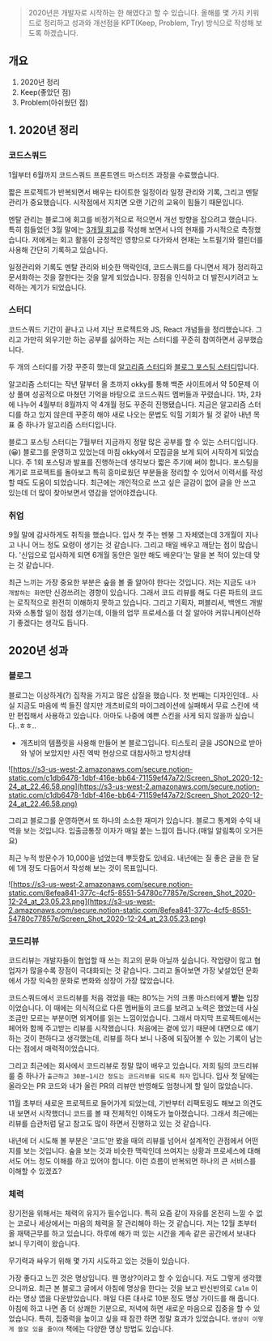 > 2020년은 개발자로 시작하는 한 해였다고 할 수 있습니다. 
올해를 몇 가지 키워드로 정리하고 성과와 개선점을 KPT(Keep, Problem, Try) 방식으로 작성해 보도록 하겠습니다.

## 개요

1. 2020년 정리
2. Keep(좋았던 점)
3. Problem(아쉬웠던 점)

## 1. 2020년 정리

### 코드스쿼드

1월부터 6월까지 코드스쿼드 프론트엔드 마스터즈 과정을 수료했습니다.

짧은 프로젝트가 반복되면서 배우는 타이트한 일정이라 일정 관리와 기록, 그리고 멘탈 관리가 중요했습니다. 시작점에서 지치면 오랜 기간의 교육이 힘들기 때문입니다.

멘탈 관리는 블로그에 회고를 비정기적으로 적으면서 개선 방향을 잡으려고 했습니다. 특히 힘들었던 3월 말에는 [3개월 회고]([https://egg-programmer.tistory.com/220](https://egg-programmer.tistory.com/220))를 작성해 보면서 나의 현재를 가시적으로 측정했습니다. 저에게는 회고 활동이 긍정적인 영향으로 다가와서 현재는 노트필기와 캘린더를 사용해 간단히 기록하고 있습니다. 

일정관리와 기록도 멘탈 관리와 비슷한 맥락인데, 코드스쿼드를 다니면서 제가 정리하고 문서화하는 것을 잘한다는 것을 알게 되었습니다. 장점을 인식하고 더 발전시키려고 노력하는 계기가 되었습니다.

### 스터디

코드스쿼드 기간이 끝나고 나서 지난 프로젝트와 JS, React 개념들을 정리했습니다. 그리고 가만히 외우기만 하는 공부를 싫어하는 저는 스터디를 꾸준히 참여하면서 공부했습니다.

두 개의 스터디를 가장 꾸준히 했는데 [알고리즘 스터디]([https://github.com/ProblemSolvedStudy/problem-solved](https://github.com/ProblemSolvedStudy/problem-solved))와 [블로그 포스팅 스터디]([https://github.com/Blog-Posting/posting-review](https://github.com/Blog-Posting/posting-review))입니다. 

알고리즘 스터디는 작년 말부터 올 초까지 okky를 통해 백준 사이트에서 약 50문제 이상 풀며 성공적으로 마쳤던 기억을 바탕으로 코드스쿼드 멤버들과 꾸렸습니다. 1차, 2차에 나누어 4월부터 8월까지 약 4개월 정도 꾸준히 진행됐습니다. 지금은 알고리즘 스터디를 하고 있지 않은데 꾸준히 해야 새로 나오는 문법도 익힐 기회가 될 것 같아 내년 목표 중 하나가 알고리즘 스터디입니다.

블로그 포스팅 스터디는 7월부터 지금까지 정말 많은 공부를 할 수 있는 스터디입니다. (😀) 블로그를 운영하고 있었는데 마침 okky에서 모집글을 보게 되어 시작하게 되었습니다. 주 1회 포스팅과 발표를 진행하는데 생각보다 짧은 주기에 써야 합니다. 포스팅을 계기로 프로젝트를 돌아보고 특히 흥미로웠던 부분들을 정리할 수 있어서 이력서를 작성할 때도 도움이 되었습니다. 최근에는 개인적으로 쓰고 싶은 글감이 없어 글을 안 쓰고 있는데 더 많이 찾아보면서 영감을 얻어야겠습니다.

### 취업

9월 말에 감사하게도 취직을 했습니다. 입사 첫 주는 멘붕 그 자체였는데 3개월이 지나고 나니 어느 정도 요령이 생기는 것 같습니다. 그리고 매일 배우고 깨닫는 점이 많습니다. '신입으로 입사하게 되면 6개월 동안은 일만 해도 배운다'는 말을 본 적이 있는데 맞는 것 같습니다. 

최근 느끼는 가장 중요한 부분은 숲을 볼 줄 알아야 한다는 것입니다. 저는 지금도 ``내가 개발하는 화면``만 신경쓰려는 경향이 있습니다. 그래서 코드 리뷰를 해도 다른 파트의 코드는 로직적으로 완전히 이해하지 못하고 있습니다. 그리고 기획자, 퍼블리셔, 백엔드 개발자와 소통할 일이 점점 생기는데, 이들의 업무 프로세스를 더 잘 알아야 커뮤니케이션하기 좋겠다는 생각도 듭니다. 

## 2020년 성과

### 블로그

블로그는 이상하게(?) 집착을 가지고 많은 삽질을 했습니다. 첫 번째는 디자인인데.. 사실 지금도 마음에 썩 들진 않지만 개츠비로의 마이그레이션에 실패해서 무료 스킨에 색만 편집해서 사용하고 있습니다. 아마도 나중에 예쁜 스킨을 사게 되지 않을까 싶습니다..ㅎㅎ..

- 개츠비의 템플릿을 사용해 만들어 본 블로그입니다. 티스토리 글을 JSON으로 받아와 넣어 보았지만 사진 엑박 현상으로 대참사하고 방치상태

![https://s3-us-west-2.amazonaws.com/secure.notion-static.com/c1db6478-1dbf-416e-bb64-71159ef47a72/Screen_Shot_2020-12-24_at_22.46.58.png](https://s3-us-west-2.amazonaws.com/secure.notion-static.com/c1db6478-1dbf-416e-bb64-71159ef47a72/Screen_Shot_2020-12-24_at_22.46.58.png)

그리고 블로그를 운영하면서 또 하나의 소소한 재미가 있습니다. 블로그 통계와 수익 내역을 보는 것입니다. 입출금통장 이자가 매일 붙는 느낌이 듭니다.(매일 알림톡이 오거든요)

최근 누적 방문수가 10,000을 넘었는데 뿌듯함도 있네요. 내년에는 질 좋은 글을 한 달에 1개 정도 다듬어서 작성해 보는 것이 목표입니다.

![https://s3-us-west-2.amazonaws.com/secure.notion-static.com/8efea841-377c-4cf5-8551-54780c77857e/Screen_Shot_2020-12-24_at_23.05.23.png](https://s3-us-west-2.amazonaws.com/secure.notion-static.com/8efea841-377c-4cf5-8551-54780c77857e/Screen_Shot_2020-12-24_at_23.05.23.png)

### 코드리뷰

코드리뷰는 개발자들이 협업할 때 쓰는 최고의 문화 아닐까 싶습니다. 작업량이 많고 협업자가 많을수록 장점이 극대화되는 것 같습니다. 그리고 돌아보면 가장 낯설었던 문화에서 가장 익숙한 문화로 변화와 성장이 가장 많았습니다.

코드스쿼드에서 코드리뷰를 처음 겪었을 때는 80%는 거의 크롱 마스터에게 **받는** 입장이었습니다. 이 때에는 의식적으로 다른 멤버들의 코드를 보려고 노력은 했었는데 사실 조금만 모르는 부분이면 외계어를 읽는 느낌이었습니다. 그래서 마지막 프로젝트에서는 페어와 함께 주고받는 리뷰를 시작했습니다. 처음에는 곁에 있기 때문에 대면으로 얘기하는 것이 편하다고 생각했는데, 리뷰를 하다 보니 나중에 되짚어볼 수 있는 기록이 남는다는 점에서 매력적이었습니다.

그리고 최근에는 회사에서 코드리뷰로 정말 많이 배우고 있습니다. 저희 팀의 코드리뷰 룰 중 하나가 `출근하고 30분~1시간 정도는 코드리뷰를 되도록 하자` 입니다. 입사 첫 달에는 올라오는 PR 코드와 내가 올린 PR의 리뷰만 반영해도 엄청나게 할 일이 많았습니다. 

11월 초부터 새로운 프로젝트로 들어가게 되었는데, 기반부터 리팩토링도 해보고 의견도 내 보면서 시작했더니 코드를 볼 때 전체적인 이해도가 높아졌습니다. 그래서 최근에는 리뷰를 습관처럼 달고 참고도 많이 하면서 진행하고 있는 것 같습니다. 

내년에 더 시도해 볼 부분은 '코드'만 봤을 때의 리뷰를 넘어서 설계적인 관점에서 어떤지를 보는 것입니다. 숲을 보는 것과 비슷한 맥락인데 쓰여지는 상황과 프로세스에 대해서도 어느 정도 이해를 하고 있어야 합니다. 이런 흐름이 반복되면 하나의 큰 서비스를 이해할 수 있겠죠?

### 체력

장기전을 위해서는 체력의 유지가 필수입니다. 특히 요즘 같이 자유를 온전히 느낄 수 없는 코로나 세상에서는 마음의 체력을 잘 관리해야 하는 것 같습니다. 저는 12월 초부터 올 재택근무를 하고 있습니다. 하루에 해가 떠 있는 시간을 계속 같은 공간에서 보내다 보니 무기력이 왔습니다. 

무기력과 싸우기 위해 몇 가지 시도하고 있는 것들이 있습니다.

가장 좋다고 느낀 것은 명상입니다. 웬 명상?이라고 할 수 있습니다. 저도 그렇게 생각했으니까요. 최근 본 블로그 글에서 아침에 명상을 한다는 것을 보고 반신반의로 `Calm` 이라는 명상 앱을 다운받았습니다. 매일 다른 대사로 10분 정도 명상 가이드를 해 줍니다. 아침에 하고 나면 좀 더 상쾌한 기분으로, 저녁에 하면 새로운 마음으로 집중을 할 수 있었습니다. 특히, 집중력을 높이고 싶을 때 잠깐 하면 정말 효과가 있었습니다. `명상이 이렇게 쓸모 있을 줄이야` 책에는 다양한 명상 방법도 있습니다.
